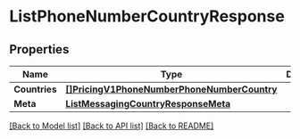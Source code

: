 # ListPhoneNumberCountryResponse

## Properties
Name | Type | Description | Notes
------------ | ------------- | ------------- | -------------
**Countries** | [**[]PricingV1PhoneNumberPhoneNumberCountry**](pricing.v1.phone_number.phone_number_country.md) |  |[optional] 
**Meta** | [**ListMessagingCountryResponseMeta**](ListMessagingCountryResponse_meta.md) |  |[optional] 

[[Back to Model list]](../README.md#documentation-for-models) [[Back to API list]](../README.md#documentation-for-api-endpoints) [[Back to README]](../README.md)


